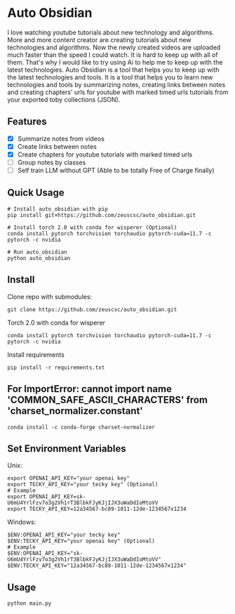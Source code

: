 # Auto Obsidian
I love watching youtube tutorials about new technology and algorithms. More and more content creator are creating tutorials about new technologies and algorithms. Now the newly created videos are uploaded much faster than the speed I could watch. It is hard to keep up with all of them. That's why I would like to try using Ai to help me to keep up with the latest technologies.
Auto Obsidian is a tool that helps you to keep up with the latest technologies and tools. It is a tool that helps you to learn new technologies and tools by summarizing notes, creating links between notes and creating chapters' urls for youtube with marked timed urls tutorials from your exported toby collections (JSON).
## Features
- [x] Summarize notes from videos
- [x] Create links between notes
- [x] Create chapters for youtube tutorials with marked timed urls
- [ ] Group notes by classes
- [ ] Self train LLM without GPT (Able to be totally Free of Charge finally)
## Quick Usage
~~~shell
# Install auto_obsidian with pip
pip install git+https://github.com/zeuscsc/auto_obsidian.git
~~~
~~~shell
# Install torch 2.0 with conda for wisperer (Optional)
conda install pytorch torchvision torchaudio pytorch-cuda=11.7 -c pytorch -c nvidia
~~~
~~~shell
# Run auto_obsidian
python auto_obsidian
~~~

## Install
Clone repo with submodules:
~~~shell
git clone https://github.com/zeuscsc/auto_obsidian.git
~~~
Torch 2.0 with conda for wisperer
~~~shell
conda install pytorch torchvision torchaudio pytorch-cuda=11.7 -c pytorch -c nvidia
~~~
Install requirements
~~~shell
pip install -r requirements.txt
~~~
## For ImportError: cannot import name 'COMMON_SAFE_ASCII_CHARACTERS' from 'charset_normalizer.constant'
~~~shell
conda install -c conda-forge charset-normalizer
~~~
## Set Environment Variables
Unix:
~~~shell Unix
export OPENAI_API_KEY="your openai key"
export TECKY_API_KEY="your tecky key" (Optional)
# Example
export OPENAI_API_KEY=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
export TECKY_API_KEY=12a34567-bc89-1011-12de-1234567x1234
~~~
Windows:
~~~shell Windows
$ENV:OPENAI_API_KEY="your tecky key"
$ENV:TECKY_API_KEY="your openai key" (Optional)
# Example
$ENV:OPENAI_API_KEY="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"
$ENV:TECKY_API_KEY="12a34567-bc89-1011-12de-1234567x1234"
~~~
## Usage
~~~shell
python main.py
~~~
